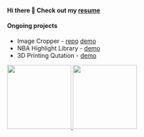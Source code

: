 #### Hi there 👋 Check out my <a href="https://peppermintc.github.io/resume/" target="_blank">resume</a>

#### Ongoing projects
<ul>
 <li>Image Cropper - <a target="_blank" href="https://github.com/peppermintc/image-cropper">repo</a> <a target="_blank" href="peppermintc.github.io/image-cropper/">demo</a></li>
 <li>NBA Highlight Library - <a target="_blank" href="https://nbahighlightlibrary.com/">demo</a></li>
 <li>3D Printing Qutation - <a target="_blank" href="https://peppermintc.github.io/3d-print-quotation/">demo</a></li>
</ul>
 
<a href="https://github.com/anuraghazra/github-readme-stats">
  <img height="150px" src="https://github-readme-stats.vercel.app/api?username=peppermintc&count_private=true&show_icons=true&include_all_commits=true" />
</a>
<a href="https://github.com/anuraghazra/convoychat">
  <img height="150px" align="top" src="https://github-readme-stats.vercel.app/api/top-langs/?username=peppermintc&hide=Java,Ruby&layout=compact" />
</a>

<!--
**peppermintc/peppermintc** is a ✨ _special_ ✨ repository because its `README.md` (this file) appears on your GitHub profile.

Here are some ideas to get you started:

- 🔭 I’m currently working on ...
- 🌱 I’m currently learning ...
- 👯 I’m looking to collaborate on ...
- 🤔 I’m looking for help with ...
- 💬 Ask me about ...
- 📫 How to reach me: ...
- 😄 Pronouns: ...
- ⚡ Fun fact: ...
-->
